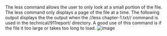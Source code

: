 The less command allows the user to only look at a small portion of the file. The less command only displays a page of the file at a time. The following output displays the the output when the //less chapter-1.txt// command is used in the technical/911report/ directory. A good use of this command is if the file it too large or takes too long to load.
![image](https://user-images.githubusercontent.com/114322700/198932074-277a5885-cc99-4730-a7fd-814180cd5ce0.png)

